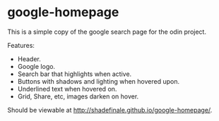 # google-homepage
This is a simple copy of the google search page for the odin project.

Features:
- Header.
- Google logo.
- Search bar that highlights when active.
- Buttons with shadows and lighting when hovered upon.
- Underlined text when hovered on.
- Grid, Share, etc, images darken on hover.

Should be viewable at http://shadefinale.github.io/google-homepage/.
